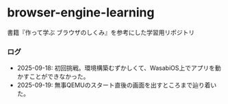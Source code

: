 # browser-engine-learning
書籍『作って学ぶ ブラウザのしくみ』を参考にした学習用リポジトリ

### ログ
- 2025-09-18: 初回挑戦。環境構築むずかしくて、WasabiOS上でアプリを動かすことができなかった。
- 2025-09-19: 無事QEMUのスタート直後の画面を出すところまで辿り着いた。